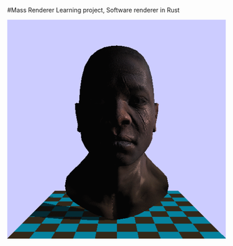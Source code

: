 #Mass Renderer
Learning project, Software renderer in Rust

![Demo](https://raw.githubusercontent.com/nickmass/mass-renderer/master/render.gif)
